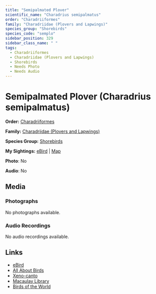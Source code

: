 ```yaml
---
title: "Semipalmated Plover"
scientific_name: "Charadrius semipalmatus"
order: "Charadriiformes"
family: "Charadriidae (Plovers and Lapwings)"
species_group: "Shorebirds"
species_code: "semplo"
sidebar_position: 329
sidebar_class_name: " "
tags: 
  - Charadriiformes
  - Charadriidae (Plovers and Lapwings)
  - Shorebirds
  - Needs Photo
  - Needs Audio
---
```


# Semipalmated Plover (Charadrius semipalmatus)

**Order:** [Charadriiformes](/tags/charadriiformes)

**Family:** [Charadriidae (Plovers and Lapwings)](/tags/charadriidae-plovers-and-lapwings)

**Species Group:** [Shorebirds](/tags/shorebirds)

**My Sightings:** [eBird](https://ebird.org/lifelist?r=world&time=life&spp=semplo) | [Map](/map?species_code=semplo)

**Photo**: No 

**Audio**: No

## Media
### Photographs
No photographs available.

### Audio Recordings
No audio recordings available.

## Links
* [eBird](https://ebird.org/species/semplo) 
* [All About Birds](https://www.allaboutbirds.org/guide/semplo) 
* [Xeno-canto](https://www.xeno-canto.org/species/charadrius-semipalmatus) 
* [Macaulay Library](https://search.macaulaylibrary.org/catalog?taxonCode=semplo&sort=rating_rank_desc)
* [Birds of the World](https://birdsoftheworld.org/bow/species/semplo)
